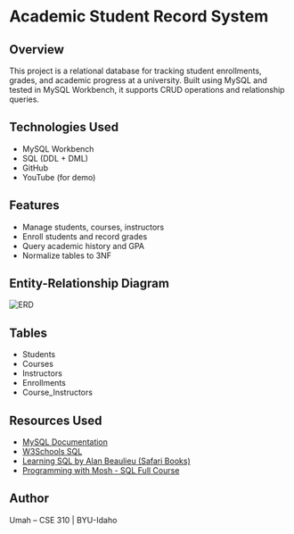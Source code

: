 # Academic Student Record System

## Overview
This project is a relational database for tracking student enrollments, grades, and academic progress at a university. Built using MySQL and tested in MySQL Workbench, it supports CRUD operations and relationship queries.

## Technologies Used
- MySQL Workbench
- SQL (DDL + DML)
- GitHub
- YouTube (for demo)

## Features
- Manage students, courses, instructors
- Enroll students and record grades
- Query academic history and GPA
- Normalize tables to 3NF

## Entity-Relationship Diagram
![ERD](my_erd.png)

## Tables
- Students
- Courses
- Instructors
- Enrollments
- Course_Instructors

## Resources Used
- [MySQL Documentation](https://dev.mysql.com/doc/)
- [W3Schools SQL](https://www.w3schools.com/sql/)
- [Learning SQL by Alan Beaulieu (Safari Books)](https://learning.oreilly.com/library/view/learning-sql-3rd/9781492057604/)
- [Programming with Mosh - SQL Full Course](https://www.youtube.com/watch?v=7S_tz1z_5bA)

## Author
Umah – CSE 310 | BYU-Idaho
